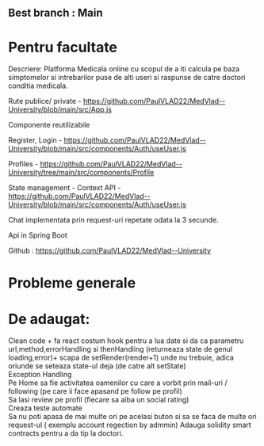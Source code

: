 <h2>Best branch : Main</h2>
<h1>Pentru facultate</h1>
Descriere:
Platforma Medicala online cu scopul de a iti calcula pe baza simptomelor si intrebarilor puse de alti useri si raspunse de catre doctori conditia medicala.

Rute publice/ private - https://github.com/PaulVLAD22/MedVlad--University/blob/main/src/App.js

Componente reutilizabile 

Register, Login - https://github.com/PaulVLAD22/MedVlad--University/blob/main/src/components/Auth/useUser.js

Profiles - https://github.com/PaulVLAD22/MedVlad--University/tree/main/src/components/Profile

State management  - Context API - https://github.com/PaulVLAD22/MedVlad--University/blob/main/src/components/Auth/useUser.js

Chat implementata prin request-uri repetate odata la 3 secunde.

Api in Spring Boot

Github : https://github.com/PaulVLAD22/MedVlad--University

<h1>Probleme generale</h1>

<h1>De adaugat:</h1>
Clean code + fa react costum hook pentru a lua date si da ca parametru url,method,errorHandling si thenHandling (returneaza state de genul loading,error)+ scapa de setRender(render+1) unde nu trebuie, adica oriunde se seteaza state-ul deja (de catre alt setState)<br>
Exception Handling<br>
Pe Home sa fie activitatea oamenilor cu care a vorbit prin mail-uri / following (pe care ii face apasand pe follow pe profil)<br>
Sa lasi review pe profil (fiecare sa aiba un social rating)<br>
Creaza teste automate<br>
Sa nu poti apasa de mai multe ori pe acelasi buton si sa se faca de multe ori request-ul ( exemplu account regection by admmin)<bt>
Adauga solidity smart contracts pentru a da tip la doctori.
  


